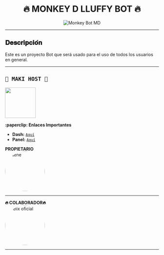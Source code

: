 
<h1 align="center">🔥 MONKEY D LLUFFY BOT 🔥</h1>

<p align="center">
 <img
src="https://qu.ax/TxDpu.jpg"
alt="Monkey Bot MD" />

---

## 𝐃𝐞𝐬𝐜𝐫𝐢𝐩𝐜𝐢𝐨́𝐧 

Este es un proyecto Bot que será usado para el uso de todos los usuarios en general.


---

</details>

## **`💠 MAKI HOST 💠`**
<a href="https://dash-makihost.ddns.net/home"><img src="https://qu.ax/TGBlr.jpg" height="100px"></a>
</details>
</details>
 <summary><b>:paperclip: Enlaces Importantes</b></summary>

- **Dash:** [`Aquí`](https://dash-makihost.ddns.net/home)
- **Panel:** [`Aquí`](https://panel-makihost.ddns.net)


</details>
<summary><b>PROPIETARIO</b></summary>

<a href="https://readme.creado.por.felix.com" style="display:inline-block; text-decoration: none;">
    <img src="https://qu.ax/TxDpu.jpg" width="130" height="130" alt="Nene" style="border-radius: 50%;"/>
</a>

---


</details>
<summary><b>🔥 COLABORADOR🔥</b></summary>

<a href="https://github.com/mantis-has/Makima" style="display:inline-block; text-decoration: none;">
    <img src="https://qu.ax/Ywcsu.jpg" width="130" height="130" alt="Félix oficial" style="border-radius: 50%;"/>
</a>

---
